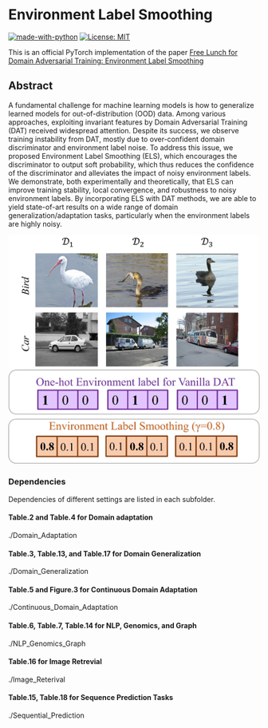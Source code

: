 # Environment Label Smoothing

[![made-with-python](https://img.shields.io/badge/Made%20with-Python-red.svg)](#python)
[![License: MIT](https://img.shields.io/badge/License-MIT-yellow.svg)](https://opensource.org/licenses/MIT)

This is an official PyTorch implementation of the paper [Free Lunch for Domain Adversarial Training: Environment Label Smoothing]()


## Abstract 
A fundamental challenge for machine learning models is how to generalize learned models for out-of-distribution (OOD) data. Among various approaches, exploiting invariant features by Domain Adversarial Training (DAT) received widespread attention. Despite its success, we observe training instability from DAT, mostly due to over-confident domain discriminator and environment label noise. To address this issue, we proposed Environment Label Smoothing (ELS), which encourages the discriminator to output soft probability, which thus reduces the confidence of the discriminator and alleviates the impact of noisy environment labels. We demonstrate, both experimentally and theoretically, that ELS can improve training stability, local convergence, and robustness to noisy environment labels. By incorporating ELS with DAT methods, we are able to yield state-of-art results on a wide range of domain generalization/adaptation tasks, particularly when the environment labels are highly noisy.
<div align=center>

![A motivating example of ELS with 3 domains on the VLCS dataset.](teaser.jpg)
</div>

### Dependencies
Dependencies of different settings are listed in each subfolder.

#### Table.2 and Table.4 for Domain adaptation
./Domain_Adaptation

#### Table.3, Table.13, and Table.17 for Domain Generalization
./Domain_Generalization

#### Table.5 and Figure.3 for Continuous Domain Adaptation
./Continuous_Domain_Adaptation

#### Table.6, Table.7, Table.14 for NLP, Genomics, and Graph
./NLP_Genomics_Graph

#### Table.16 for Image Retrevial
./Image_Reterival

#### Table.15, Table.18 for Sequence Prediction Tasks
./Sequential_Prediction
